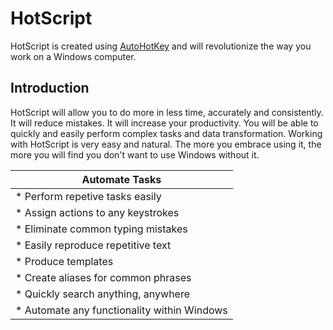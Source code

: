 # HotScript

HotScript is created using [AutoHotKey](http://www.ahkscript.org) and will revolutionize the way you work on a Windows computer.

## Introduction

HotScript will allow you to do more in less time, accurately and consistently. It will reduce mistakes. It will increase your productivity. You
will be able to quickly and easily perform complex tasks and data transformation. Working with HotScript is very easy and natural. The
more you embrace using it, the more you will find you don't want to use Windows without it.

| Automate Tasks |
| -------------- |
| * Perform repetive tasks easily |
| * Assign actions to any keystrokes |
| * Eliminate common typing mistakes |
| * Easily reproduce repetitive text |
| * Produce templates |
| * Create aliases for common phrases |
| * Quickly search anything, anywhere |
| * Automate any functionality within Windows |

